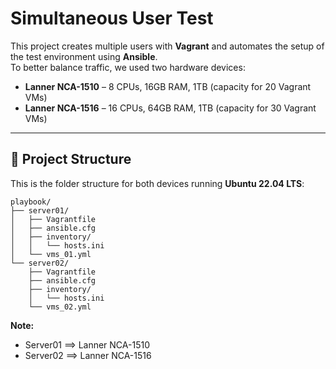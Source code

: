 # Simultaneous User Test

This project creates multiple users with **Vagrant** and automates the setup of the test environment using **Ansible**.  
To better balance traffic, we used two hardware devices:

- **Lanner NCA-1510** – 8 CPUs, 16GB RAM, 1TB (capacity for 20 Vagrant VMs)  
- **Lanner NCA-1516** – 16 CPUs, 64GB RAM, 1TB (capacity for 30 Vagrant VMs)  

---

## 📂 Project Structure

This is the folder structure for both devices running **Ubuntu 22.04 LTS**:
```
playbook/
├── server01/
│   ├── Vagrantfile
│   ├── ansible.cfg
│   ├── inventory/
│   │   └── hosts.ini
│   └── vms_01.yml
└── server02/
    ├── Vagrantfile
    ├── ansible.cfg
    ├── inventory/
    │   └── hosts.ini
    └── vms_02.yml
```
**Note:**
  - Server01 ==> Lanner NCA-1510
  - Server02 ==> Lanner NCA-1516
